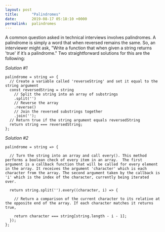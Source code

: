 ```yaml
---
layout: post
title:      "Palindromes"
date:       2019-08-17 05:18:10 +0000
permalink:  palindromes
---
```



A common question asked in technical interviews involves palindromes. A palindrome is simply a word that when reversed remains the same. So, an interviewer might ask, "Write a function that when given a string returns 'true' if it’s a palindrome." Two straightforward solutions for this are the following:

*Solution #1*

```
palindrome = string => {
  // Create a variable called 'reverseString' and set it equal to the string argument
  const reversedString = string
	// Split the string into an array of substrings
    .split('')
    // Reverse the array
    .reverse()
	// Join the reversed substrings together
    .join('');
  // Return true if the string argument equals reversedString
  return string === reversedString;
};
```

*Solution #2*

```
palindrome = string => {

  // Turn the string into an array and call every(). This method performs a boolean check of every item in an array.  The first argument is a callback function that will be called for every element in the array. It receives the argument 'character' which is each character from the array. The second argument taken by the callback is 'i' which is the index of the character, currently being iterated over.
	
  return string.split('').every((character, i) => {
	
	// Return a comparison of the current character to its relative at the opposite end of the array. If each character matches it returns true,
		
    return character === string[string.length - i - 1];
  });
};
```


